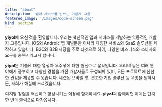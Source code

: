 ```yaml
---
title: "about"
description: "앱과 서비스를 만드는 개발자 그룹"
featured_image: '/images/code-screen.png'
kind: section
---
```


**yiyol**에 오신 것을 환영합니다. 우리는 혁신적인 앱과 서비스를 개발하는 역동적인 개발자 그룹입니다. iOS와 Android 앱 개발뿐만 아니라 다양한 서비스와 SaaS 솔루션을 제작하고 있습니다. B2C와 B2B 시장을 주로 타겟으로 하여, 다양한 비즈니스와 소비자의 요구를 충족시키고자 합니다.

**yiyol**은 기술에 대한 열정과 우수성에 대한 헌신으로 움직입니다. 우리의 팀은 여러 분야에서 풍부하고 다양한 경험을 가진 개발자들로 구성되어 있어, 모든 프로젝트에 신선한 관점을 제공할 수 있습니다. 세련된 모바일 앱, 견고한 기업 솔루션 등 무엇을 원하시든, 저희가 해결해 드리겠습니다.

디지털 경험을 혁신하고 향상시키는 여정에 함께하세요. **yiyol**과 함께라면 미래는 단지 한 번의 클릭으로 다가옵니다.
